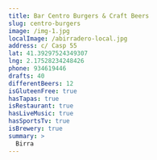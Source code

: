 ```yaml
---
title: Bar Centro Burgers & Craft Beers
slug: centro-burgers
image: /img-1.jpg
localImage: /abirradero-local.jpg
address: c/ Casp 55
lat: 41.39297524349307
lng: 2.17528234248426
phone: 934619446
drafts: 40
differentBeers: 12
isGluteenFree: true
hasTapas: true
isRestaurant: true
hasLiveMusic: true
hasSportsTv: true
isBrewery: true
summary: >
  Birra
---
```

